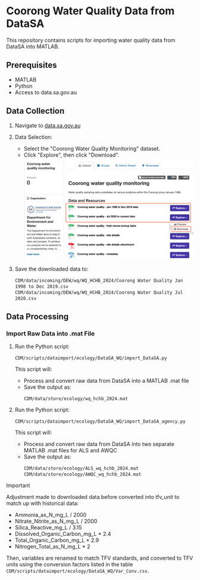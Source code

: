# Coorong Water Quality Data from DataSA

This repository contains scripts for importing water quality data from DataSA into MATLAB.

## Prerequisites

- MATLAB
- Python
- Access to data.sa.gov.au

## Data Collection

1. Navigate to [data.sa.gov.au](https://data.sa.gov.au/data/dataset/coorong-water-quality-monitoring)
   
2. Data Selection:
   - Select the "Coorong Water Quality Monitoring" dataset.
   - Click "Explore", then click "Download".
   ![Data Selection](DataSAportal.png)

3. Save the downloaded data to:
   ```
   CDM/data/incoming/DEW/wq/WQ_HCHB_2024/Coorong Water Quality Jan 1998 to Dec 2019.csv
   CDM/data/incoming/DEW/wq/WQ_HCHB_2024/Coorong Water Quality Jul 2020.csv
   ```

## Data Processing

### Import Raw Data into .mat File
1. Run the Python script:
   ```
   CDM/scripts/dataimport/ecology/DataSA_WQ/import_DataSA.py
   ```

   This script will:
   - Process and convert raw data from DataSA into a MATLAB .mat file
   - Save the output as:
     ```
     CDM/data/store/ecology/wq_hchb_2024.mat
     ```

2. Run the Python script:
   ```
   CDM/scripts/dataimport/ecology/DataSA_WQ/import_DataSA_agency.py
   ```

   This script will:
   - Process and convert raw data from DataSA into two separate MATLAB .mat files for ALS and AWQC
   - Save the output as:
     ```
     CDM/data/store/ecology/ALS_wq_hchb_2024.mat
     CDM/data/store/ecology/AWQC_wq_hchb_2024.mat
     ```

> [!IMPORTANT]
> Adjustment made to downloaded data before converted into tfv_unit to match up with historical data:
> - Ammonia_as_N_mg_L / 2000
> - Nitrate_Nitrite_as_N_mg_L / 2000
> - Silica_Reactive_mg_L / 3.15
> - Dissolved_Organic_Carbon_mg_L * 2.4
> - Total_Organic_Carbon_mg_L * 2.9
> - Nitrogen_Total_as_N_mg_L * 2
>
> Then, variables are renamed to match TFV standards, and converted to TFV units using the conversion factors listed in the table ```CDM/scripts/dataimport/ecology/DataSA_WQ/Var_Conv.csv```.
